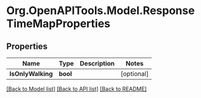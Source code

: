 # Org.OpenAPITools.Model.ResponseTimeMapProperties
## Properties

Name | Type | Description | Notes
------------ | ------------- | ------------- | -------------
**IsOnlyWalking** | **bool** |  | [optional] 

[[Back to Model list]](../README.md#documentation-for-models) [[Back to API list]](../README.md#documentation-for-api-endpoints) [[Back to README]](../README.md)

